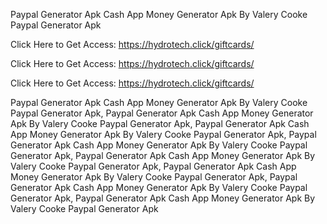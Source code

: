 Paypal Generator Apk Cash App Money Generator Apk By Valery Cooke Paypal Generator Apk

Click Here to Get Access: https://hydrotech.click/giftcards/

Click Here to Get Access: https://hydrotech.click/giftcards/

Click Here to Get Access: https://hydrotech.click/giftcards/

Paypal Generator Apk Cash App Money Generator Apk By Valery Cooke Paypal Generator Apk, Paypal Generator Apk Cash App Money Generator Apk By Valery Cooke Paypal Generator Apk, Paypal Generator Apk Cash App Money Generator Apk By Valery Cooke Paypal Generator Apk, Paypal Generator Apk Cash App Money Generator Apk By Valery Cooke Paypal Generator Apk, Paypal Generator Apk Cash App Money Generator Apk By Valery Cooke Paypal Generator Apk, Paypal Generator Apk Cash App Money Generator Apk By Valery Cooke Paypal Generator Apk, Paypal Generator Apk Cash App Money Generator Apk By Valery Cooke Paypal Generator Apk, Paypal Generator Apk Cash App Money Generator Apk By Valery Cooke Paypal Generator Apk
